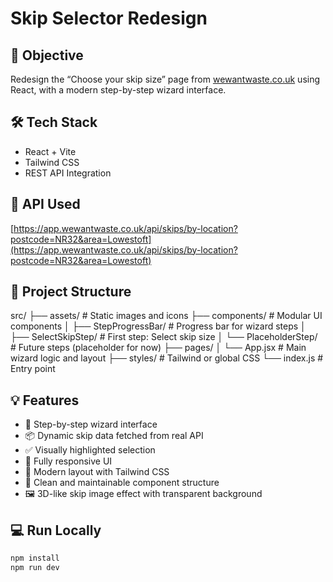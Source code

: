# Skip Selector Redesign

## 🎯 Objective
Redesign the “Choose your skip size” page from [wewantwaste.co.uk](https://wewantwaste.co.uk) using React, with a modern step-by-step wizard interface.

## 🛠 Tech Stack
- React + Vite
- Tailwind CSS
- REST API Integration

## 📡 API Used
[https://app.wewantwaste.co.uk/api/skips/by-location?postcode=NR32&area=Lowestoft](https://app.wewantwaste.co.uk/api/skips/by-location?postcode=NR32&area=Lowestoft)

## 📁 Project Structure

src/
├── assets/ # Static images and icons
├── components/ # Modular UI components
│ ├── StepProgressBar/ # Progress bar for wizard steps
│ ├── SelectSkipStep/ # First step: Select skip size
│ └── PlaceholderStep/ # Future steps (placeholder for now)
├── pages/
│ └── App.jsx # Main wizard logic and layout
├── styles/ # Tailwind or global CSS
└── index.js # Entry point



## 💡 Features
- 🔄 Step-by-step wizard interface
- 📦 Dynamic skip data fetched from real API
- ✅ Visually highlighted selection
- 📱 Fully responsive UI
- 🎨 Modern layout with Tailwind CSS
- 🧠 Clean and maintainable component structure
- 🖼️ 3D-like skip image effect with transparent background

## 💻 Run Locally

```bash
npm install
npm run dev
